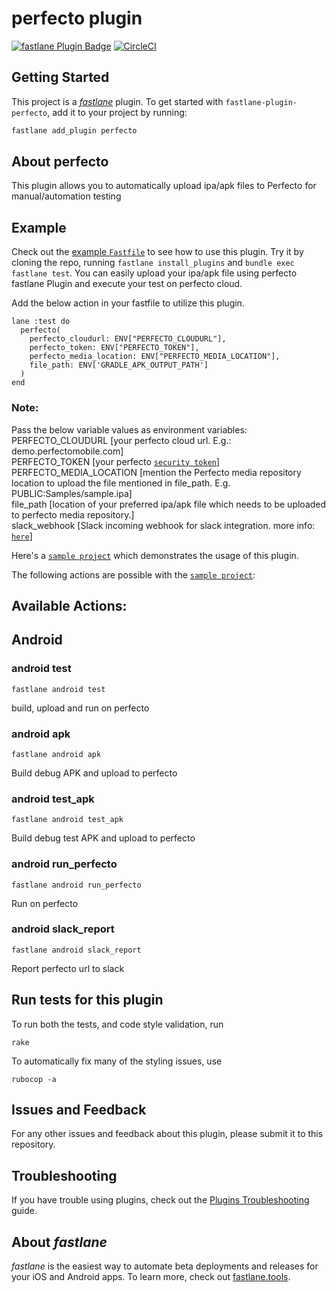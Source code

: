 # perfecto plugin

[![fastlane Plugin Badge](https://rawcdn.githack.com/fastlane/fastlane/master/fastlane/assets/plugin-badge.svg)](https://rubygems.org/gems/fastlane-plugin-perfecto)
[![CircleCI](https://circleci.com/gh/PerfectoMobileSA/fastlane-plugin-perfecto/tree/master.svg?style=svg)](https://circleci.com/gh/PerfectoMobileSA/fastlane-plugin-perfecto/tree/master)

## Getting Started

This project is a [_fastlane_](https://github.com/fastlane/fastlane) plugin. To get started with `fastlane-plugin-perfecto`, add it to your project by running:

```bash
fastlane add_plugin perfecto
```

## About perfecto

This plugin allows you to automatically upload ipa/apk files to Perfecto for manual/automation testing


## Example

Check out the [example `Fastfile`](fastlane/Fastfile) to see how to use this plugin. Try it by cloning the repo, running `fastlane install_plugins` and `bundle exec fastlane test`.
You can easily upload your ipa/apk file using perfecto fastlane Plugin and execute your test on perfecto cloud.

Add the below action in your fastfile to utilize this plugin.  

```
lane :test do
  perfecto(
    perfecto_cloudurl: ENV["PERFECTO_CLOUDURL"],
    perfecto_token: ENV["PERFECTO_TOKEN"],
    perfecto_media_location: ENV["PERFECTO_MEDIA_LOCATION"],
    file_path: ENV['GRADLE_APK_OUTPUT_PATH']
  )
end
```
### Note: <br>
Pass the below variable values as environment variables:<br>
PERFECTO_CLOUDURL  [your perfecto cloud url. E.g.: demo.perfectomobile.com]<br>
PERFECTO_TOKEN [your perfecto [`security token`](https://developers.perfectomobile.com/display/PD/Generate+security+tokens)]<br>
PERFECTO_MEDIA_LOCATION	[mention the Perfecto media repository location to upload the file mentioned in file_path. E.g. PUBLIC:Samples/sample.ipa]<br>
file_path [location of your preferred ipa/apk file which needs to be uploaded to perfecto media repository.]<br>
slack_webhook [Slack incoming webhook for slack integration. more info: [`here`](https://docs.fastlane.tools/actions/slack/)]<br>

Here's a [`sample project`](https://github.com/PerfectoMobileSA/FastlaneEspressoCircleCISlackSample) which demonstrates the usage of this plugin. 

The following actions are possible with the [`sample project`](https://github.com/PerfectoMobileSA/FastlaneEspressoCircleCISlackSample):

## Available Actions:
## Android
### android test
```
fastlane android test
```
build, upload and run on perfecto
### android apk
```
fastlane android apk
```
Build debug APK and upload to perfecto
### android test_apk
```
fastlane android test_apk
```
Build debug test APK and upload to perfecto
### android run_perfecto
```
fastlane android run_perfecto
```
Run on perfecto
### android slack_report
```
fastlane android slack_report
```
Report perfecto url to slack


## Run tests for this plugin

To run both the tests, and code style validation, run

```
rake
```

To automatically fix many of the styling issues, use
```
rubocop -a
```

## Issues and Feedback

For any other issues and feedback about this plugin, please submit it to this repository.

## Troubleshooting

If you have trouble using plugins, check out the [Plugins Troubleshooting](https://docs.fastlane.tools/plugins/plugins-troubleshooting/) guide.

## About _fastlane_

_fastlane_ is the easiest way to automate beta deployments and releases for your iOS and Android apps. To learn more, check out [fastlane.tools](https://fastlane.tools).